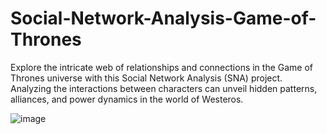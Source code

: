 # Social-Network-Analysis-Game-of-Thrones
Explore the intricate web of relationships and connections in the Game of Thrones universe with this Social Network Analysis (SNA) project. Analyzing the interactions between characters can unveil hidden patterns, alliances, and power dynamics in the world of Westeros.

![image](https://github.com/emirongrr/Social-Network-Analysis-Game-of-Thrones/assets/80769968/a3df8a85-bb75-4b69-ad76-5c816a979abe)

